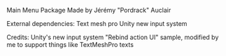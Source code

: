 Main Menu Package
Made by Jérémy "Pordrack" Auclair

External dependencies:
Text mesh pro
Unity new input system

Credits: 
Unity's new input system "Rebind action UI" sample, modified by me to support things like TextMeshPro texts
